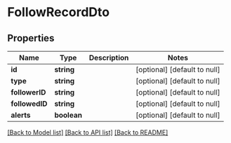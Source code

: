 # FollowRecordDto

## Properties
Name | Type | Description | Notes
------------ | ------------- | ------------- | -------------
**id** | **string** |  | [optional] [default to null]
**type** | **string** |  | [optional] [default to null]
**followerID** | **string** |  | [optional] [default to null]
**followedID** | **string** |  | [optional] [default to null]
**alerts** | **boolean** |  | [optional] [default to null]

[[Back to Model list]](../README.md#documentation-for-models) [[Back to API list]](../README.md#documentation-for-api-endpoints) [[Back to README]](../README.md)


